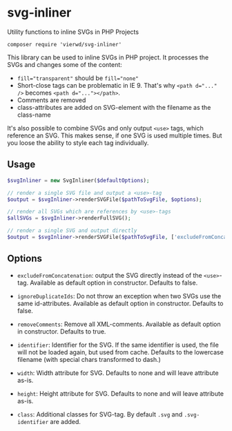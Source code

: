 # svg-inliner
Utility functions to inline SVGs in PHP Projects

```
composer require 'vierwd/svg-inliner'
```

This library can be used to inline SVGs in PHP project. It processes the SVGs and changes some of the content:

- `fill="transparent"` should be `fill="none"`
- Short-close tags can be problematic in IE 9. That's why `<path d="..." />` becomes `<path d="..."></path>`.
- Comments are removed
- class-attributes are added on SVG-element with the filename as the class-name

It's also possible to combine SVGs and only output `<use>` tags, which reference an SVG. This makes sense, if one SVG is used multiple times. But you loose the ability to style each tag individually.

## Usage

```php
$svgInliner = new SvgInliner($defaultOptions);

// render a single SVG file and output a <use>-tag
$output = $svgInliner->renderSVGFile($pathToSvgFile, $options);

// render all SVGs which are references by <use>-tags
$allSVGs = $svgInliner->renderFullSVG();

// render a single SVG and output directly
$output = $svgInliner->renderSVGFile($pathToSvgFile, ['excludeFromConcatenation' => true]);
```

## Options

- `excludeFromConcatenation`: output the SVG directly instead of the `<use>`-tag. Available as default option in constructor. Defaults to false.
- `ignoreDuplicateIds`: Do not throw an exception when two SVGs use the same id-attributes. Available as default option in constructor. Defaults to false.
- `removeComments`: Remove all XML-comments. Available as default option in constructor. Defaults to true.

- `identifier`: Identifier for the SVG. If the same identifier is used, the file will not be loaded again, but used from cache. Defaults to the lowercase filename (with special chars transformed to dash.)
- `width`: Width attribute for SVG. Defaults to none and will leave attribute as-is.
- `height`: Height attribute for SVG. Defaults to none and will leave attribute as-is.
- `class`: Additional classes for SVG-tag. By default `.svg` and `.svg-identifier` are added.
